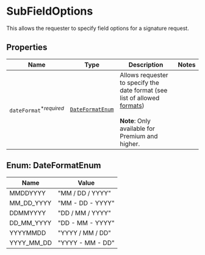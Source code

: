 

# SubFieldOptions

This allows the requester to specify field options for a signature request.

## Properties

Name | Type | Description | Notes
------------ | ------------- | ------------- | -------------
| `dateFormat`<sup>*_required_</sup> | [```DateFormatEnum```](#DateFormatEnum) |  Allows requester to specify the date format (see list of allowed [formats](https://app.hellosign.com/api/reference#DateFormats))<br><br>**Note**: Only available for Premium and higher.  |  |



## Enum: DateFormatEnum

Name | Value
---- | -----
| MMDDYYYY | &quot;MM / DD / YYYY&quot; |
| MM_DD_YYYY | &quot;MM - DD - YYYY&quot; |
| DDMMYYYY | &quot;DD / MM / YYYY&quot; |
| DD_MM_YYYY | &quot;DD - MM - YYYY&quot; |
| YYYYMMDD | &quot;YYYY / MM / DD&quot; |
| YYYY_MM_DD | &quot;YYYY - MM - DD&quot; |



